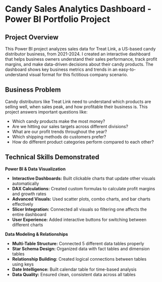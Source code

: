 # Candy Sales Analytics Dashboard - Power BI Portfolio Project

## Project Overview
This Power BI project analyzes sales data for Treat Link, a US-based candy distributor business, from 2021-2024. I created an interactive dashboard that helps business owners understand their sales performance, track profit margins, and make data-driven decisions about their candy products. The dashboard shows key business metrics and trends in an easy-to-understand visual format for this fictitious company scenario.

## Business Problem
Candy distributors like Treat Link need to understand which products are selling well, when sales peak, and how profitable their business is. This project answers important questions like:
- Which candy products make the most money?
- Are we hitting our sales targets across different divisions?
- What are our profit trends throughout the year?
- Which shipping methods do customers prefer?
- How do different product categories perform compared to each other?

## Technical Skills Demonstrated
**Power BI & Data Visualization**
- **Interactive Dashboards:** Built clickable charts that update other visuals automatically
- **DAX Calculations:** Created custom formulas to calculate profit margins and growth rates
- **Advanced Visuals:** Used scatter plots, combo charts, and bar charts effectively
- **Slicer Integration:** Connected all visuals so filtering one affects the entire dashboard
- **User Experience:** Added interactive buttons for switching between different charts

**Data Modeling & Relationships**
- **Multi-Table Structure:** Connected 5 different data tables properly
-  **Star Schema Design:** Organized data with fact tables and dimension tables
-  **Relationship Building:** Created logical connections between tables using keys
-  **Date Intelligence:** Built calendar table for time-based analysis
-  **Data Quality:** Ensured clean, consistent data across all tables
